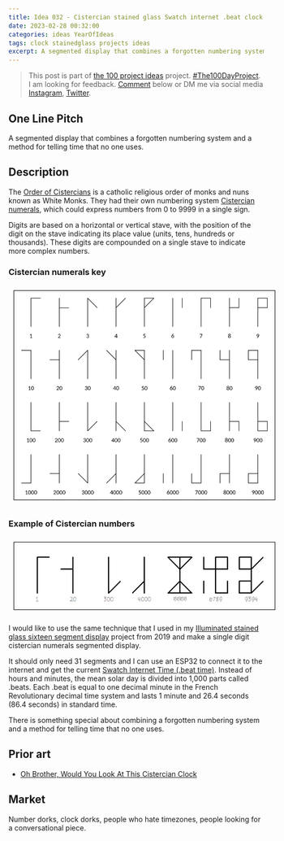 ```yaml
---
title: Idea 032 - Cistercian stained glass Swatch internet .beat clock 
date: 2023-02-28 00:32:00
categories: ideas YearOfIdeas
tags: clock stainedglass projects ideas
excerpt: A segmented display that combines a forgotten numbering system and a method for telling time that no one uses
---
```


> This post is part of [the 100 project ideas](/projects/2023-100-ideas/) project. [#The100DayProject](https://www.the100dayproject.org/). I am looking for feedback. <a href='#utterances-comments'>Comment</a> below or DM me via social media <a href="https://instagram.com/funvill" rel="nofollow noopener noreferrer"><i class="fab fa-fw fa-instagram" aria-hidden="true"></i><span class="label">Instagram</span></a>, <a href="https://twitter.com/funvill" rel="nofollow noopener noreferrer"><i class="fab fa-fw fa-twitter" aria-hidden="true"></i><span class="label">Twitter</span></a>.

## One Line Pitch

A segmented display that combines a forgotten numbering system and a method for telling time that no one uses.

## Description

The [Order of Cistercians](https://en.wikipedia.org/wiki/Cistercians) is a catholic religious order of monks and nuns known as White Monks. They had their own numbering system [Cistercian numerals](https://en.wikipedia.org/wiki/Cistercian_numerals), which could express numbers from 0 to 9999 in a single sign.

Digits are based on a horizontal or vertical stave, with the position of the digit on the stave indicating its place value (units, tens, hundreds or thousands). These digits are compounded on a single stave to indicate more complex numbers.

### Cistercian numerals key

<img src="/public/uploads/2023/cistercian_numbers.png" alt="cistercian_numbers" style="float: center; margin: 10px; border: 1px solid black; padding: 5px"/>

### Example of Cistercian numbers

<img src="/public/uploads/2023/cistercian_numbers_example.png" alt="cistercian_numbers_example" style="float: center; margin: 10px; border: 1px solid black; padding: 5px"/>

I would like to use the same technique that I used in my [Illuminated stained glass sixteen segment display](https://blog.abluestar.com/projects/2019-illuminated-stained-glass-sixteen-segment-display/) project from 2019 and make a single digit cistercian numerals segmented display.

It should only need 31 segments and I can use an ESP32 to connect it to the internet and get the current [Swatch Internet Time (.beat time)](https://en.wikipedia.org/wiki/Swatch_Internet_Time). Instead of hours and minutes, the mean solar day is divided into 1,000 parts called .beats. Each .beat is equal to one decimal minute in the French Revolutionary decimal time system and lasts 1 minute and 26.4 seconds (86.4 seconds) in standard time.

There is something special about combining a forgotten numbering system and a method for telling time that no one uses.

## Prior art

- [Oh Brother, Would You Look At This Cistercian Clock](https://hackaday.com/2021/03/29/oh-brother-would-you-look-at-this-cistercian-clock/)

## Market

Number dorks, clock dorks, people who hate timezones, people looking for a conversational piece.
